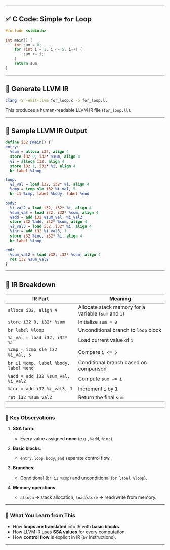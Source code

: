 
---

## ✅ C Code: Simple `for` Loop

```c
#include <stdio.h>

int main() {
    int sum = 0;
    for (int i = 1; i <= 5; i++) {
        sum += i;
    }
    return sum;
}
```

---

## 🔹 Generate LLVM IR

```bash
clang -S -emit-llvm for_loop.c -o for_loop.ll
```

This produces a human-readable LLVM IR file (`for_loop.ll`).

---

## 🔹 Sample LLVM IR Output

```llvm
define i32 @main() {
entry:
  %sum = alloca i32, align 4
  store i32 0, i32* %sum, align 4
  %i = alloca i32, align 4
  store i32 1, i32* %i, align 4
  br label %loop

loop:
  %i_val = load i32, i32* %i, align 4
  %cmp = icmp sle i32 %i_val, 5
  br i1 %cmp, label %body, label %end

body:
  %i_val2 = load i32, i32* %i, align 4
  %sum_val = load i32, i32* %sum, align 4
  %add = add i32 %sum_val, %i_val2
  store i32 %add, i32* %sum, align 4
  %i_val3 = load i32, i32* %i, align 4
  %inc = add i32 %i_val3, 1
  store i32 %inc, i32* %i, align 4
  br label %loop

end:
  %sum_val2 = load i32, i32* %sum, align 4
  ret i32 %sum_val2
}
```

---

## 🔹 IR Breakdown

| IR Part                               | Meaning                                              |
| ------------------------------------- | ---------------------------------------------------- |
| `alloca i32, align 4`                 | Allocate stack memory for a variable (`sum` and `i`) |
| `store i32 0, i32* %sum`              | Initialize `sum = 0`                                 |
| `br label %loop`                      | Unconditional branch to `loop` block                 |
| `%i_val = load i32, i32* %i`          | Load current value of `i`                            |
| `%cmp = icmp sle i32 %i_val, 5`       | Compare `i <= 5`                                     |
| `br i1 %cmp, label %body, label %end` | Conditional branch based on comparison               |
| `%add = add i32 %sum_val, %i_val2`    | Compute `sum += i`                                   |
| `%inc = add i32 %i_val3, 1`           | Increment `i` by 1                                   |
| `ret i32 %sum_val2`                   | Return the final `sum`                               |

---

### 🔹 Key Observations

1. **SSA form**:

   * Every value assigned **once** (e.g., `%add`, `%inc`).
2. **Basic blocks**:

   * `entry`, `loop`, `body`, `end` separate control flow.
3. **Branches**:

   * Conditional (`br i1 %cmp`) and unconditional (`br label %loop`).
4. **Memory operations**:

   * `alloca` → stack allocation, `load`/`store` → read/write from memory.

---

### 🔹 What You Learn from This

* How **loops are translated** into IR with **basic blocks**.
* How LLVM IR uses **SSA values** for every computation.
* How **control flow** is explicit in IR (`br` instructions).

---

